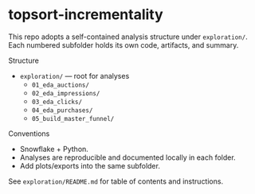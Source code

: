 # topsort-incrementality

This repo adopts a self-contained analysis structure under `exploration/`. Each numbered subfolder holds its own code, artifacts, and summary.

Structure
- `exploration/` — root for analyses
  - `01_eda_auctions/`
  - `02_eda_impressions/`
  - `03_eda_clicks/`
  - `04_eda_purchases/`
  - `05_build_master_funnel/`

Conventions
- Snowflake + Python.
- Analyses are reproducible and documented locally in each folder.
- Add plots/exports into the same subfolder.

See `exploration/README.md` for table of contents and instructions.